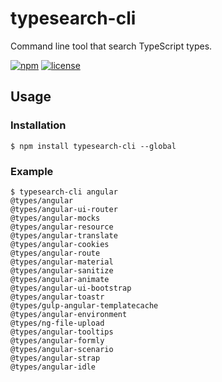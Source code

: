 typesearch-cli
===

Command line tool that search TypeScript types.

[![npm](https://img.shields.io/npm/v/typesearch-cli.svg?style=flat-square)](https://www.npmjs.com/packages/typesearch-cli)
[![license](https://img.shields.io/github/license/isoden/typesearch-cli.svg?style=flat-square)](https://github.com/isoden/typesearch-cli)

## Usage

### Installation

```console
$ npm install typesearch-cli --global
```

### Example

```console
$ typesearch-cli angular
@types/angular
@types/angular-ui-router
@types/angular-mocks
@types/angular-resource
@types/angular-translate
@types/angular-cookies
@types/angular-route
@types/angular-material
@types/angular-sanitize
@types/angular-animate
@types/angular-ui-bootstrap
@types/angular-toastr
@types/gulp-angular-templatecache
@types/angular-environment
@types/ng-file-upload
@types/angular-tooltips
@types/angular-formly
@types/angular-scenario
@types/angular-strap
@types/angular-idle
```
